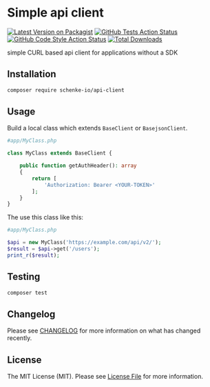 # Simple api client 

[![Latest Version on Packagist](https://img.shields.io/packagist/v/schenke-io/api-client.svg?style=flat-square)](https://packagist.org/packages/schenke-io/api-client)
[![GitHub Tests Action Status](https://img.shields.io/github/actions/workflow/status/schenke-io/api-client/run-tests.yml?branch=main&label=tests&style=flat-square)](https://github.com/schenke-io/api-client/actions?query=workflow%3Arun-tests+branch%3Amain)
[![GitHub Code Style Action Status](https://img.shields.io/github/actions/workflow/status/schenke-io/api-client/fix-php-code-style-issues.yml?branch=main&label=code%20style&style=flat-square)](https://github.com/schenke-io/api-client/actions?query=workflow%3A"Fix+PHP+code+style+issues"+branch%3Amain)
[![Total Downloads](https://img.shields.io/packagist/dt/schenke-io/api-client.svg?style=flat-square)](https://packagist.org/packages/schenke-io/api-client)

simple CURL based api client for applications without a SDK

## Installation 

```bash
composer require schenke-io/api-client
```

## Usage 

Build a local class which extends `BaseClient` or `BasejsonClient`.

```php
#app/MyClass.php 

class MyClass extends BaseClient {

    public function getAuthHeader(): array
    {
        return [
            'Authorization: Bearer <YOUR-TOKEN>'
        ];
    }
}

```

The use this class like this:
```php
#app/MyClass.php 

$api = new MyClass('https://example.com/api/v2/');
$result = $api->get('/users');
print_r($result);

```



## Testing

```bash
composer test
```

## Changelog

Please see [CHANGELOG](CHANGELOG.md) for more information on what has changed recently.


## License

The MIT License (MIT). Please see [License File](LICENSE.md) for more information.
